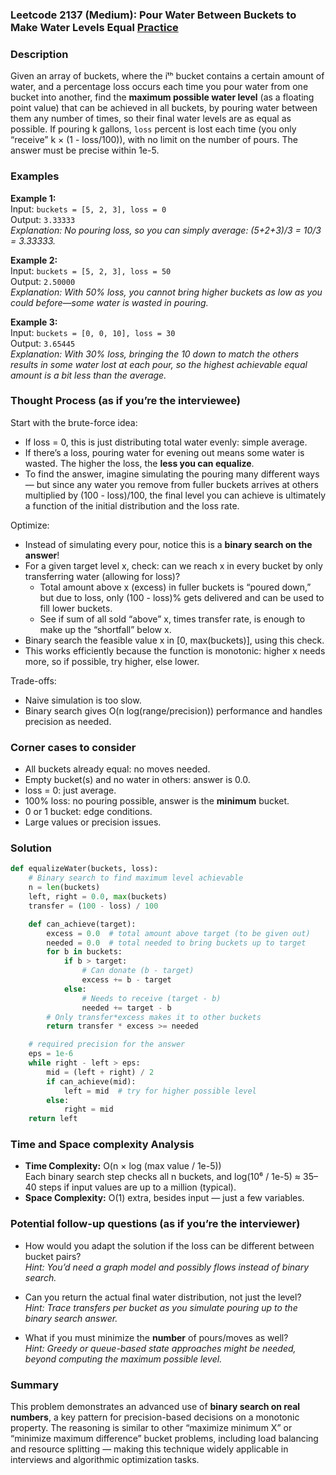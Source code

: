 ### Leetcode 2137 (Medium): Pour Water Between Buckets to Make Water Levels Equal [Practice](https://leetcode.com/problems/pour-water-between-buckets-to-make-water-levels-equal)

### Description  
Given an array of buckets, where the iᵗʰ bucket contains a certain amount of water, and a percentage loss occurs each time you pour water from one bucket into another, find the **maximum possible water level** (as a floating point value) that can be achieved in all buckets, by pouring water between them any number of times, so their final water levels are as equal as possible.
If pouring k gallons, `loss` percent is lost each time (you only “receive” k × (1 - loss/100)), with no limit on the number of pours.
The answer must be precise within 1e-5.

### Examples  

**Example 1:**  
Input: `buckets = [5, 2, 3], loss = 0`  
Output: `3.33333`  
*Explanation: No pouring loss, so you can simply average: (5+2+3)/3 = 10/3 = 3.33333.*

**Example 2:**  
Input: `buckets = [5, 2, 3], loss = 50`  
Output: `2.50000`  
*Explanation: With 50% loss, you cannot bring higher buckets as low as you could before—some water is wasted in pouring.*

**Example 3:**  
Input: `buckets = [0, 0, 10], loss = 30`  
Output: `3.65445`  
*Explanation: With 30% loss, bringing the 10 down to match the others results in some water lost at each pour, so the highest achievable equal amount is a bit less than the average.*

### Thought Process (as if you’re the interviewee)  
Start with the brute-force idea:  
- If loss = 0, this is just distributing total water evenly: simple average.
- If there’s a loss, pouring water for evening out means some water is wasted. The higher the loss, the **less you can equalize**.  
- To find the answer, imagine simulating the pouring many different ways — but since any water you remove from fuller buckets arrives at others multiplied by (100 - loss)/100, the final level you can achieve is ultimately a function of the initial distribution and the loss rate.

Optimize:  
- Instead of simulating every pour, notice this is a **binary search on the answer**!  
- For a given target level x, check: can we reach x in every bucket by only transferring water (allowing for loss)?  
  - Total amount above x (excess) in fuller buckets is “poured down,” but due to loss, only (100 - loss)% gets delivered and can be used to fill lower buckets.  
  - See if sum of all sold “above” x, times transfer rate, is enough to make up the “shortfall” below x.  
- Binary search the feasible value x in [0, max(buckets)], using this check.  
- This works efficiently because the function is monotonic: higher x needs more, so if possible, try higher, else lower.

Trade-offs:  
- Naive simulation is too slow.  
- Binary search gives O(n log(range/precision)) performance and handles precision as needed.

### Corner cases to consider  
- All buckets already equal: no moves needed.
- Empty bucket(s) and no water in others: answer is 0.0.
- loss = 0: just average.
- 100% loss: no pouring possible, answer is the **minimum** bucket.
- 0 or 1 bucket: edge conditions.
- Large values or precision issues.

### Solution

```python
def equalizeWater(buckets, loss):
    # Binary search to find maximum level achievable
    n = len(buckets)
    left, right = 0.0, max(buckets)
    transfer = (100 - loss) / 100

    def can_achieve(target):
        excess = 0.0  # total amount above target (to be given out)
        needed = 0.0  # total needed to bring buckets up to target
        for b in buckets:
            if b > target:
                # Can donate (b - target)
                excess += b - target
            else:
                # Needs to receive (target - b)
                needed += target - b
        # Only transfer*excess makes it to other buckets
        return transfer * excess >= needed

    # required precision for the answer
    eps = 1e-6
    while right - left > eps:
        mid = (left + right) / 2
        if can_achieve(mid):
            left = mid  # try for higher possible level
        else:
            right = mid
    return left
```

### Time and Space complexity Analysis  

- **Time Complexity:** O(n × log (max value / 1e-5))  
  Each binary search step checks all n buckets, and log(10⁶ / 1e-5) ≈ 35–40 steps if input values are up to a million (typical).
- **Space Complexity:** O(1) extra, besides input — just a few variables.

### Potential follow-up questions (as if you’re the interviewer)  

- How would you adapt the solution if the loss can be different between bucket pairs?  
  *Hint: You’d need a graph model and possibly flows instead of binary search.*

- Can you return the actual final water distribution, not just the level?  
  *Hint: Trace transfers per bucket as you simulate pouring up to the binary search answer.*

- What if you must minimize the **number** of pours/moves as well?  
  *Hint: Greedy or queue-based state approaches might be needed, beyond computing the maximum possible level.*

### Summary
This problem demonstrates an advanced use of **binary search on real numbers**, a key pattern for precision-based decisions on a monotonic property. The reasoning is similar to other “maximize minimum X” or “minimize maximum difference” bucket problems, including load balancing and resource splitting — making this technique widely applicable in interviews and algorithmic optimization tasks.